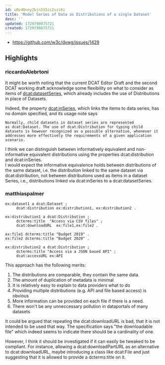 ```yaml
---
id: u0v40nny2bjn315zi2szi6i
title: 'Model Series of Data as Distributions of a single Dataset'
desc: ''
updated: 1729790875721
created: 1729790875721
---
```


- https://github.com/w3c/dxwg/issues/1429

## Highlights

### riccardoAlebrtoni

It might be worth noting that the current DCAT Editor Draft and the second DCAT working draft acknowledge some flexibility on what to consider as items of [dcat:datasetSeries](https://www.w3.org/TR/2021/WD-vocab-dcat-3-20210504/#Class:Dataset_Series), which already includes the use of Distributions in place of Datasets.

Indeed, the property [dcat:inSeries](https://www.w3.org/TR/2021/WD-vocab-dcat-3-20210504/#Property:dataset_in_series), which links the items to data series, has no domain specified, and its usage note says

`Normally, child datasets in dataset series are represented as dcat:Dataset. The use of dcat:Distribution for typing child datasets is however recognized as a possible alternative, whenever it addresses more effectively the requirements of a given application scenario.`

I think we can distinguish between informatively equivalent and non-informative equivalent distributions using the properties dcat:distribution and dcat:inSeries.  
I would expect the informative equivalence holds between distributions of the same dataset, i.e. the distribution linked to the same dataset via dcat:distribution, not between distributions used as items in a dataset Series, i.e., distributions linked via dcat:inSeries to a dcat:datasetSeries.

### matthiaspalmer

```turtle
ex:dataset1 a dcat:Dataset ;
     dcat:distribution ex:distribution1, ex:distribution2 .

ex:distribution1 a dcat:Distribution ;
     dcterms:title  "Access via CSV files" ;
     dcat:downloadURL  ex:file1,ex:file2 .

ex:file1 dcterms:title "Budget 2019" .
ex:file2 dcterms:title "Budget 2020" .

ex:distribution2 a dcat:Distribution ;
     dcterms:title "Access via a JSON based API" ;
     dcat:accessURL ex:API
```

This approach has the following merits:

1.  The distributions are comparable, they contain the same data.
2.  The amount of duplication of metadata is minimal
3.  It is relatively easy to explain to data providers what to do
4.  Providing multiple distributions (e.g. API and file based access) is obvious
5.  More information can be provided on each file if there is a need.
6.  There won't be any unneccessary pollution in dataportals of many datasets

It could be argued that repeating the dcat:downloadURL is bad, that it is not intended to be used that way. The specification says "the downloadable file" which indeed seems to indicate there should be a cardinality of one.

However, I think it should be investigated if it can easily be tweaked to be compliant.
For instance, allowing a dcat:downloadPartURL as an alternative to dcat:downloadURL, maybe introducing a class like dcat:File and just suggesting that it is allowed to provide a dcterms:title on it.